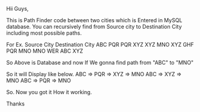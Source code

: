Hii Guys,

This is Path Finder code between two cities which is Entered in MySQL database.
You can recursively find from Source city to Destination City including most possible paths.

For Ex.
Source City                   Destination City 
ABC                             PQR
PQR                             XYZ
XYZ                             MNO
XYZ                             GHF
PQR                             MNO
MNO                             WER
ABC                             XYZ



So Above is Database and now If We gonna find path from "ABC" to "MNO"

So it will Display like below.
ABC => PQR => XYZ => MNO
ABC => XYZ => MNO
ABC => PQR => MNO


So. Now you got it How it working.

Thanks
